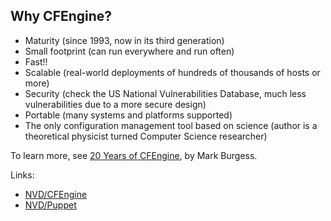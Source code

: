 ## Why CFEngine?

- Maturity (since 1993, now in its third generation)
- Small footprint (can run everywhere and run often)
- Fast!!
- Scalable (real-world deployments of hundreds of thousands of hosts
  or more)
- Security (check the US National Vulnerabilities Database, much less
  vulnerabilities due to a more secure design)
- Portable (many systems and platforms supported)
- The only configuration management tool based on science (author is a
  theoretical physicist turned Computer Science researcher)

To learn more, see [20 Years of CFEngine](http://markburgess.org/blog_principles.html), by Mark Burgess.

Links:
- [NVD/CFEngine](http://web.nvd.nist.gov/view/vuln/search-results?query=cfengine&search_type=all&cves=on)
- [NVD/Puppet](http://web.nvd.nist.gov/view/vuln/search-results?query=puppet&search_type=all&cves=on)
